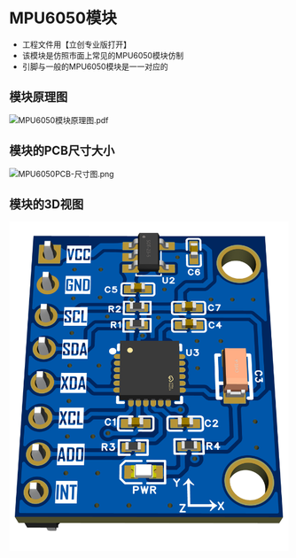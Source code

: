 # MPU6050模块

- 工程文件用【立创专业版打开】
- 该模块是仿照市面上常见的MPU6050模块仿制
- 引脚与一般的MPU6050模块是一一对应的

## 模块原理图

![MPU6050模块原理图.pdf]()

## 模块的PCB尺寸大小

![MPU6050PCB-尺寸图.png](attachment:bc323a36-8794-4582-a2d8-839316e2f4cb:TB6612PCB-尺寸图.png)

## 模块的3D视图

![MPU6050PCB-3D视图.png](https://github.com/CSUST-IOTQRS/PCB-Design/blob/main/MPU6050%E6%A8%A1%E5%9D%97/MPU6050-3D%E8%A7%86%E5%9B%BE.png)
